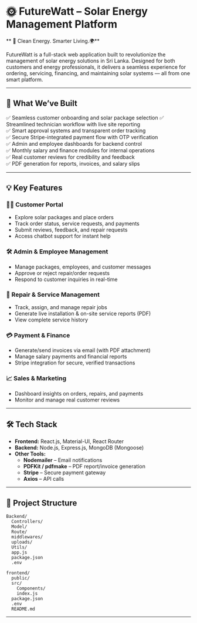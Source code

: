 # 🌞 FutureWatt – Solar Energy Management Platform

** 🍃 Clean Energy. Smarter Living.🌍**

FutureWatt is a full-stack web application built to revolutionize the management of solar energy solutions in Sri Lanka. Designed for both customers and energy professionals, it delivers a seamless experience for ordering, servicing, financing, and maintaining solar systems — all from one smart platform.

---

## 🚀 What We’ve Built

 ✅ Seamless customer onboarding and solar package selection
 ✅ Streamlined technician workflow with live site reporting  
 ✅ Smart approval systems and transparent order tracking  
 ✅ Secure Stripe-integrated payment flow with OTP verification  
 ✅ Admin and employee dashboards for backend control  
 ✅ Monthly salary and finance modules for internal operations  
 ✅ Real customer reviews for credibility and feedback  
 ✅ PDF generation for reports, invoices, and salary slips  

---

## 💡 Key Features

### 🧑‍💼 Customer Portal
- Explore solar packages and place orders
- Track order status, service requests, and payments
- Submit reviews, feedback, and repair requests
- Access chatbot support for instant help

### 🛠️ Admin & Employee Management
- Manage packages, employees, and customer messages
- Approve or reject repair/order requests
- Respond to customer inquiries in real-time

### 🔧 Repair & Service Management
- Track, assign, and manage repair jobs
- Generate live installation & on-site service reports (PDF)
- View complete service history

### 💳 Payment & Finance
- Generate/send invoices via email (with PDF attachment)
- Manage salary payments and financial reports
- Stripe integration for secure, verified transactions

### 📈 Sales & Marketing
- Dashboard insights on orders, repairs, and payments
- Monitor and manage real customer reviews

---

## 🛠️ Tech Stack

- **Frontend:** React.js, Material-UI, React Router  
- **Backend:** Node.js, Express.js, MongoDB (Mongoose)  
- **Other Tools:**  
  - **Nodemailer** – Email notifications  
  - **PDFKit / pdfmake** – PDF report/invoice generation  
  - **Stripe** – Secure payment gateway  
  - **Axios** – API calls  

---

## 📁 Project Structure

```
Backend/
  Controllers/
  Model/
  Route/
  middlewares/
  uploads/
  Utils/
  app.js
  package.json
  .env

frontend/
  public/
  src/
    Components/
    index.js
  package.json
  .env
  README.md
```

---